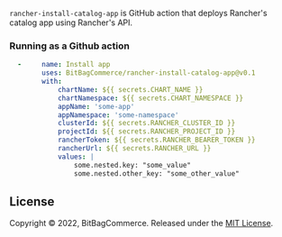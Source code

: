 `rancher-install-catalog-app` is GitHub action that deploys Rancher's catalog app using Rancher's API.

### Running as a Github action

```yaml
  -     name: Install app
        uses: BitBagCommerce/rancher-install-catalog-app@v0.1
        with:
            chartName: ${{ secrets.CHART_NAME }}
            chartNamespace: ${{ secrets.CHART_NAMESPACE }}
            appName: 'some-app'
            appNamespace: 'some-namespace'
            clusterId: ${{ secrets.RANCHER_CLUSTER_ID }}
            projectId: ${{ secrets.RANCHER_PROJECT_ID }}
            rancherToken: ${{ secrets.RANCHER_BEARER_TOKEN }}
            rancherUrl: ${{ secrets.RANCHER_URL }}
            values: |
                some.nested.key: "some_value"
                some.nested.other_key: "some_other_value"
```
## License

Copyright © 2022, BitBagCommerce. Released under the [MIT License](LICENSE).
